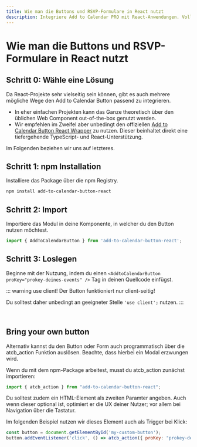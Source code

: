 ```yaml
---
title: Wie man die Buttons und RSVP-Formulare in React nutzt
description: Integriere Add to Calendar PRO mit React-Anwendungen. Vollständige Anleitung für Kalender-Buttons und RSVP-Formulare in React-Projekten.
---
```


# Wie man die Buttons und RSVP-Formulare in React nutzt

## Schritt 0: Wähle eine Lösung

Da React-Projekte sehr vielseitig sein können, gibt es auch mehrere mögliche Wege den Add to Calendar Button passend zu integrieren.

* In eher einfachen Projekten kann das Ganze theoretisch über den üblichen Web Component out-of-the-box genutzt werden.
* Wir empfehlen im Zweifel aber unbedingt den offiziellen [Add to Calendar Button React Wrapper](https://github.com/add2cal/add-to-calendar-button-react) zu nutzen. Dieser beinhaltet direkt eine tiefergehende TypeScript- und React-Unterstützung.

Im Folgenden beziehen wir uns auf letzteres.

## Schritt 1: npm Installation

Installiere das Package über die npm Registry.

```bash
npm install add-to-calendar-button-react
```

## Schritt 2: Import

Importiere das Modul in deine Komponente, in welcher du den Button nutzen möchtest.

```typescript
import { AddToCalendarButton } from 'add-to-calendar-button-react';
```

## Schritt 3: Loslegen

Beginne mit der Nutzung, indem du einen `<AddtoCalendarButton proKey="prokey-deines-events" />` Tag in deinen Quellcode einfügst.

::: warning use client!
Der Button funktioniert nur client-seitig!

Du solltest daher unbedingt an geeigneter Stelle `'use client';` nutzen.
:::

<br />

## Bring your own button

Alternativ kannst du den Button oder Form auch programmatisch über die atcb_action Funktion auslösen. Beachte, dass hierbei ein Modal erzwungen wird.

Wenn du mit dem npm-Package arbeitest, musst du atcb_action zunächst importieren:

```javascript
import { atcb_action } from "add-to-calendar-button-react";
```

Du solltest zudem ein HTML-Element als zweiten Paramter angeben. Auch wenn dieser optional ist, optimiert er die UX deiner Nutzer; vor allem bei Navigation über die Tastatur.

Im folgenden Beispiel nutzen wir dieses Element auch als Trigger bei Klick:

```javascript
const button = document.getElementById('my-custom-button');
button.addEventListener('click', () => atcb_action({ proKey: "prokey-deines-events"}, button));

```
